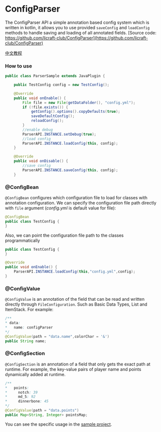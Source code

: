 # ConfigParser

The ConfigParser API a simple annotation based config system which is  written in kotlin, it allows you to use provided `saveConfig` and `loadConfig` methods to handle saving and loading of all annotated fields. 
[Source code: https://github.com/licraft-club/ConfigParser](https://github.com/licraft-club/ConfigParser)

[中文教程](./README-cn.md)
### How to use
```java
public class ParserSample extends JavaPlugin {

    public TestConfig config = new TestConfig();

    @Override
    public void onEnable() {
        File file = new File(getDataFolder(), "config.yml");
        if (!file.exists()) {
            getConfig().options().copyDefaults(true);
            saveDefaultConfig();
            reloadConfig();
        }
        //enable debug
        ParserAPI.INSTANCE.setDebug(true);
		//load config
        ParserAPI.INSTANCE.loadConfig(this, config);
    }

    @Override
    public void onDisable() {
	    //save config
        ParserAPI.INSTANCE.saveConfig(this, config);
    }
```
### @ConfigBean
`@ConfigBean` configures which configuration file to load for classes with annotation configuration. We can specify the configuration file path directly with `file` argument (*config.yml* is default value for file):
```java
@ConfigBean
public class TestConfig {
}
```
Also, we can point the configuration file path to the classes programmatically
```java
public class TestConfig {
}

@Override
public void onEnable() {
	ParserAPI.INSTANCE.loadConfig(this,"config.yml",config);
}
```
### @ConfigValue
`@ConfigValue` is an annotation of the field that can be read and written directly through `FileConfiguration`. Such as Basic Data Types, List and ItemStack.
For example:
```java
/**
* data:
*   name: configParser
*/
@ConfigValue(path = "data.name",colorChar = '&')
public String name;
```
### @ConfigSection
`@ConfigSection` is an annotation of a field that only gets the exact path at runtime. For example, the key-value pairs of player name and points dynamically added at runtime.
```java
/**
*   points:
*     notch: 39
*     md_5: 92
*     dinnerbone: 45
*/
@ConfigValue(path = "data.points")
public Map<String, Integer> pointsMap;
```
You can see the specific usage in the [sample project](https://github.com/licraft-club/ConfigParser).